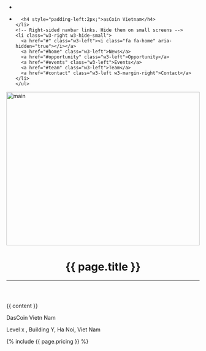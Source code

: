 <!doctype html>
<html lang="en">
<head>

<title>{{ page.title }}</title>
<meta charset="UTF-8">
<meta name="viewport" content="width=device-width, initial-scale=1">
<link rel="stylesheet" href="{{ site.url }}/assets/w3.css">
<link rel="stylesheet" href="{{ site.url }}/assets/custom.css">
<link rel="stylesheet" href="{{ site.url }}/assets/font-awesome/css/font-awesome.min.css">
<script src="{{ site.url }}/assets/jquery-3.1.1.min.js"></script>
</head>

<body>

<!-- Navigation bar -->
<div>
  <div class="w3-top">
  <ul class="w3-navbar w3-white w3-wide w3-padding-8 w3-card-2">
    <li>
      <img src="{{ site.url }}/assets/images/dascoinlogo.png" class="w3-round w3-image" alt="about us" width="30" height="0" style="margin-left:10px; padding-top:10px;">
    </li>
    <li>

      <h4 style="padding-left:2px;">asCoin Vietnam</h4>
    </li>
    <!-- Right-sided navbar links. Hide them on small screens -->
    <li class="w3-right w3-hide-small">
      <a href="#" class="w3-left"><i class="fa fa-home" aria-hidden="true"></i></a>
      <a href="#home" class="w3-left">News</a>
      <a href="#opportunity" class="w3-left">Opportunity</a>
      <a href="#events" class="w3-left">Events</a>
      <a href="#team" class="w3-left">Team</a>
      <a href="#contact" class="w3-left w3-margin-right">Contact</a>
    </li>
    </ul>
  </div>
  <div class="w3-padding-small w3-hide-small">
    <img src="{{ site.url }}/assets/images/global02.png" class="w3-round" alt="main" width="100%" height="400px">
  </div>
</div>

<!-- Header -->
<header class="w3-display-container w3-content w3-wide" style="max-width:1600px;min-width:500px" id="home">
  <!-- About Section -->
 <div class="w3-row" id="header">
   <div class="w3-center w3-display-center w3-padding-small w3-opacity">
     <h1 class="w3-jumbo" >{{ page.title }}</h1>
   </div>
 </div>
 <hr>
</header>


<!-- Page content -->
{{ content }}

<!-- Footer -->
<footer class="w3-center w3-light-grey w3-padding-12">
  <p><i class="fa fa-copyright" aria-hidden="true"></i> DasCoin Vietn Nam</p>
  <p>Level x , Building Y, Ha Noi, Viet Nam</p>
</footer>
  {% include {{ page.pricing }} %}

</body>

</html>
